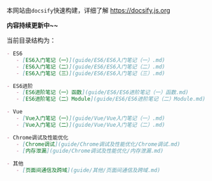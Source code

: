 本网站由`docsify`快速构建，详细了解 https://docsify.js.org

**内容持续更新中~~**

当前目录结构为：
 ```markdown
- ES6
	- [ES6入门笔记（一）](guide/ES6/ES6入门笔记（一）.md)
	- [ES6入门笔记（二）](guide/ES6/ES6入门笔记（二）.md)
	- [ES6入门笔记（三）](guide/ES6/ES6入门笔记（三）.md)

- ES6进阶
    - [ES6进阶笔记（一）函数](guide/ES6/ES6进阶笔记（一）函数.md)
    - [ES6进阶笔记（二）Module](guide/ES6/ES6进阶笔记（二）Module.md)

- Vue
    - [Vue入门笔记（一）](guide/Vue/Vue入门笔记（一）.md)	
    - [Vue入门笔记（二）](guide/Vue/Vue入门笔记（二）.md)	
 
- Chrome调试及性能优化
    - [Chrome调试](guide/Chrome调试及性能优化/Chrome调试.md)
    - [内存泄漏](guide/Chrome调试及性能优化/内存泄漏.md)
	
- 其他
    - [页面间通信及跨域](guide/其他/页面间通信及跨域.md)

```
